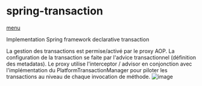 # spring-transaction
[menu](https://github.com/grouault/spring-tutorial/blob/master/spring-data-access/transaction/readme.md)

Implementation Spring framework declarative transaction

La gestion des transactions est permise/activé par le proxy AOP. La configuration de la transaction se faite par l'advice transactionnel (définition des metadatas). Le proxy utilise l'interceptor / advisor en conjonction avec l'implémentation du PlatformTransactionManager pour piloter les transactions au niveau de chaque invocation de méthode.
![image](https://github.com/grouault/spring-tutorial/issues/3)
